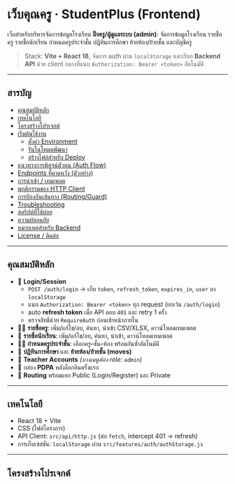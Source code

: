 # เว็บคุณครู · StudentPlus (Frontend)

เว็บสำหรับบริหารจัดการข้อมูลโรงเรียน **ฝั่งครู/ผู้ดูแลระบบ (admin)**: จัดการข้อมูลโรงเรียน รายชื่อครู รายชื่อนักเรียน กำหนดครูประจำชั้น ปฏิทินการศึกษา ย้ายห้อง/ย้ายชั้น และบัญชีครู

> Stack: **Vite + React 18**, จัดการ auth ผ่าน `localStorage` และเรียก **Backend API** ด้วย client กลางที่แนบ `Authorization: Bearer <token>` อัตโนมัติ

---

## สารบัญ
- [คุณสมบัติหลัก](#คุณสมบัติหลัก)
- [เทคโนโลยี](#เทคโนโลยี)
- [โครงสร้างโปรเจกต์](#โครงสร้างโปรเจกต์)
- [เริ่มต้นใช้งาน](#เริ่มต้นใช้งาน)
  - [ตั้งค่า Environment](#ตั้งค่า-environment)
  - [รันในโหมดพัฒนา](#รันในโหมดพัฒนา)
  - [สร้างไฟล์สำหรับ Deploy](#สร้างไฟล์สำหรับ-deploy)
- [แนวทางการพิสูจน์ตัวตน (Auth Flow)](#แนวทางการพิสูจน์ตัวตน-auth-flow)
- [Endpoints ที่คาดหวัง (ตัวอย่าง)](#endpoints-ที่คาดหวัง-ตัวอย่าง)
- [การนำเข้า / เทมเพลต](#การนำเข้า--เทมเพลต)
- [พฤติกรรมของ HTTP Client](#พฤติกรรมของ-http-client)
- [การป้องกันเส้นทาง (Routing/Guard)](#การป้องกันเส้นทาง-routingguard)
- [Troubleshooting](#troubleshooting)
- [สคริปต์ที่ใช้บ่อย](#สคริปต์ที่ใช้บ่อย)
- [ความปลอดภัย](#ความปลอดภัย)
- [หมายเหตุสำหรับ Backend](#หมายเหตุสำหรับ-backend)
- [License / ติดต่อ](#license--ติดต่อ)

---

## คุณสมบัติหลัก
- 🔐 **Login/Session**
  - `POST /auth/login` → เก็บ `token`, `refresh_token`, `expires_in`, `user` ลง `localStorage`
  - แนบ `Authorization: Bearer <token>` ทุก request (ยกเว้น `/auth/login`)
  - auto **refresh token** เมื่อ API ตอบ `401` และ retry 1 ครั้ง
  - ตรวจสิทธิ์ด้วย `RequireAuth` ก่อนเข้าหน้าภายใน
- 👩‍🏫 **รายชื่อครู**: เพิ่ม/แก้ไข/ลบ, ค้นหา, นำเข้า CSV/XLSX, ดาวน์โหลดเทมเพลต
- 🧒 **รายชื่อนักเรียน**: เพิ่ม/แก้ไข/ลบ, ค้นหา, นำเข้า, ดาวน์โหลดเทมเพลต
- 🧑‍🏫 **กำหนดครูประจำชั้น**: เลือกครู–ชั้น–ห้อง พร้อมกันซ้ำอัตโนมัติ
- 📅 **ปฏิทินการศึกษา** และ **ย้ายห้อง/ย้ายชั้น (moves)**
- 👤 **Teacher Accounts** *(บางเมนูต้อง role: `admin`)*
- 📜 กล่อง **PDPA** หลังล็อกอินครั้งแรก
- 🧭 **Routing** พร้อมแยก Public (Login/Register) และ Private

---

## เทคโนโลยี
- React 18 + Vite
- CSS (ไฟล์โครงการ)
- API Client: `src/api/http.js` (ห่อ `fetch`, intercept 401 → refresh)
- การเก็บเซสชัน: `localStorage` ผ่าน `src/features/auth/authStorage.js`

---

## โครงสร้างโปรเจกต์
